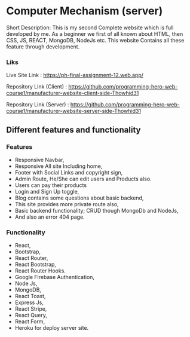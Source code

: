 # Computer Mechanism (server)

Short Description: This is my second Complete website which is full developed by me. As a beginner we first of all known about HTML, then CSS, JS, REACT, MongoDB, NodeJs etc. This website Contains all these feature through development.

### Liks
Live Site Link : https://ph-final-assignment-12.web.app/

Repository Link (Client) : https://github.com/programming-hero-web-course1/manufacturer-website-client-side-Thowhid31

Repository Link (Server) : https://github.com/programming-hero-web-course1/manufacturer-website-server-side-Thowhid31

## Different features and functionality

### Features
* Responsive Navbar,
* Responsive All site Including home,
* Footer with Social Links and copyright sign,
* Admin Route, He/She can edit users and Products also.
* Users can pay their products
* Login and Sign Up toggle,
* Blog contains some questions about basic backend,
* This site provides more private route also,
* Basic backend functionality; CRUD though MongoDb and NodeJs,
* And also an error 404 page.

### Functionality
* React,
* Bootstrap,
* React Router,
* React Bootstrap,
* React Router Hooks.
* Google Firebase Authentication,
* Node Js,
* MongoDB,
* React Toast,
* Express Js,
* React Stripe,
* React Query,
* React Form,
* Heroku for deploy server site.

